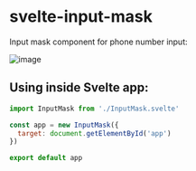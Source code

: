 # svelte-input-mask

Input mask component for phone number input:

![image](https://user-images.githubusercontent.com/40761960/188269627-0d395369-31e7-4b46-81f3-802b5ef04c9c.png)

## Using inside Svelte app:

```js
import InputMask from './InputMask.svelte'

const app = new InputMask({
  target: document.getElementById('app')
})

export default app

```

